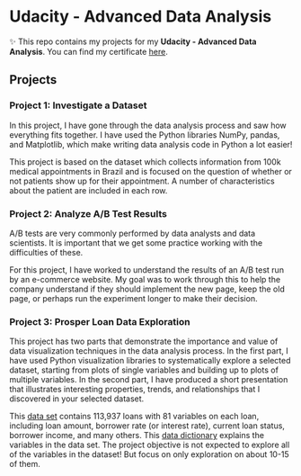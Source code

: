 # Udacity - Advanced Data Analysis

✨ This repo contains my projects for my **Udacity - Advanced Data Analysis**. You can find my certificate [here](https://graduation.udacity.com/confirm/EHVZZZTU).

## Projects
### Project 1: Investigate a Dataset
In this project, I have gone through the data analysis process and saw how everything fits together. I have used the Python libraries NumPy, pandas, and Matplotlib, which make writing data analysis code in Python a lot easier! 

This project is based on the dataset which collects information from 100k medical appointments in Brazil and is focused on the question of whether or not patients show up for their appointment. A number of characteristics about the patient are included in each row.

### Project 2: Analyze A/B Test Results
A/B tests are very commonly performed by data analysts and data scientists. It is important that we get some practice working with the difficulties of these.

For this project, I have worked to understand the results of an A/B test run by an e-commerce website. My goal was to work through this to help the company understand if they should implement the new page, keep the old page, or perhaps run the experiment longer to make their decision.

### Project 3: Prosper Loan Data Exploration
This project has two parts that demonstrate the importance and value of data visualization techniques in the data analysis process. In the first part, I have used Python visualization libraries to systematically explore a selected dataset, starting from plots of single variables and building up to plots of multiple variables. In the second part, I have produced a short presentation that illustrates interesting properties, trends, and relationships that I discovered in your selected dataset.

This [data set](https://www.google.com/url?q=https://s3.amazonaws.com/udacity-hosted-downloads/ud651/prosperLoanData.csv&sa=D&ust=1547699802003000) contains 113,937 loans with 81 variables on each loan, including loan amount, borrower rate (or interest rate), current loan status, borrower income, and many others. This [data dictionary](https://docs.google.com/spreadsheets/d/1gDyi_L4UvIrLTEC6Wri5nbaMmkGmLQBk-Yx3z0XDEtI/edit?usp=sharing) explains the variables in the data set. The project objective is not expected to explore all of the variables in the dataset! But focus on only exploration on about 10-15 of them.
